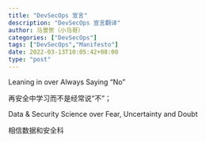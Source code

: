 ```yaml
---
title: "DevSecOps 宣言"
description: "DevSecOps 宣言翻译"
author: 马景贺（小马哥）
categories: ["DevSecOps"]
tags: ["DevSecOps","Manifesto"]
date: 2022-03-13T10:05:42+08:00
type: "post"
---
```


Leaning in over Always Saying “No”

再安全中学习而不是经常说“不”；


Data & Security Science over Fear, Uncertainty and Doubt

相信数据和安全科
